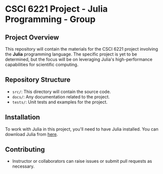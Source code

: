 # CSCI 6221 Project - Julia Programming - Group

## Project Overview
This repository will contain the materials for the CSCI 6221 project involving the **Julia** programming language. The specific project is yet to be determined, but the focus will be on leveraging Julia's high-performance capabilities for scientific computing.

## Repository Structure
- `src/`: This directory will contain the source code.
- `docs/`: Any documentation related to the project.
- `tests/`: Unit tests and examples for the project.

## Installation
To work with Julia in this project, you'll need to have Julia installed. You can download Julia from [here](https://julialang.org/downloads/).

## Contributing
- Instructor or collaborators can raise issues or submit pull requests as necessary.

